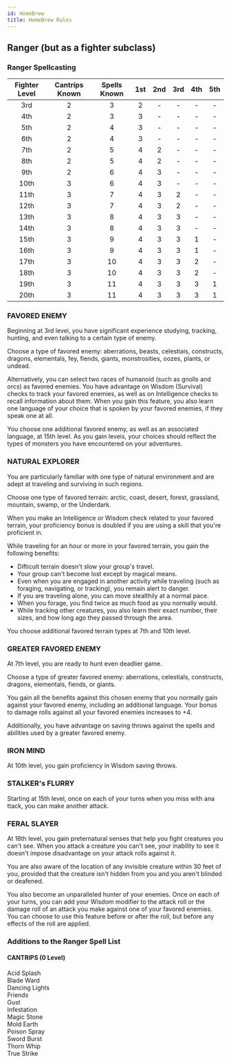 ```yaml
---
id: HomeBrew
title: HomeBrew Rules
---
```


## Ranger (but as a fighter subclass)

### Ranger Spellcasting

| Fighter Level | Cantrips Known | Spells Known | 1st | 2nd | 3rd | 4th | 5th |
|:-------------:|:--------------:|:------------:|:---:|:---:|:---:|:---:|:---:|
| 3rd           | 2              | 3            | 2   | -   | -   | -   | -   |
| 4th           | 2              | 3            | 3   | -   | -   | -   | -   |
| 5th           | 2              | 4            | 3   | -   | -   | -   | -   |
| 6th           | 2              | 4            | 3   | -   | -   | -   | -   |
| 7th           | 2              | 5            | 4   | 2   | -   | -   | -   |
| 8th           | 2              | 5            | 4   | 2   | -   | -   | -   |
| 9th           | 2              | 6            | 4   | 3   | -   | -   | -   |
| 10th          | 3              | 6            | 4   | 3   | -   | -   | -   |
| 11th          | 3              | 7            | 4   | 3   | 2   | -   | -   |
| 12th          | 3              | 7            | 4   | 3   | 2   | -   | -   |
| 13th          | 3              | 8            | 4   | 3   | 3   | -   | -   |
| 14th          | 3              | 8            | 4   | 3   | 3   | -   | -   |
| 15th          | 3              | 9            | 4   | 3   | 3   | 1   | -   |
| 16th          | 3              | 9            | 4   | 3   | 3   | 1   | -   |
| 17th          | 3              | 10           | 4   | 3   | 3   | 2   | -   |
| 18th          | 3              | 10           | 4   | 3   | 3   | 2   | -   |
| 19th          | 3              | 11           | 4   | 3   | 3   | 3   | 1   |
| 20th          | 3              | 11           | 4   | 3   | 3   | 3   | 1   |

### FAVORED ENEMY
Beginning at 3rd levei, you have significant experience
studying, tracking, hunting, and even talking to a certain
type of enemy.

Choose a type of favored enemy: aberrations,
beasts, celestiais, constructs, dragons, elementals, fey,
fiends, giants, monstrosities, oozes, plants, or undead.

Alternatively, you can select two races of humanoid
(such as gnolls and orcs) as favored enemies.
You have advantage on Wisdom (Survival) checks to
track your favored enemies, as well as on Intelligence
checks to recall information about them.
When you gain this feature, you also learn one
language of your choice that is spoken by your favored
enemies, if they speak one at all.

You choose one additional favored enemy, as well as
an associated language, at 15th level. As you
gain leveis, your choices should reflect the types of
monsters you have encountered on your adventures.

### NATURAL EXPLORER
You are particularly familiar with one type of natural
environment and are adept at traveling and surviving in
such regions.

Choose one type of favored terrain: arctic,
coast, desert, forest, grassland, mountain, swamp,
or the Underdark. 

When you make an Intelligence or
Wisdom check related to your favored terrain, your
proficiency bonus is doubled if you are using a skill that
you're proficient in.

While traveling for an hour or more in your favored
terrain, you gain the following benefits:

- Difticult terrain doesn't slow your group's travel.
- Your group can't become lost except by magical
means.
- Even when you are engaged in another activity while
traveling (such as foraging, navigating, or tracking),
you remain alert to danger.
- If you are traveling alone, you can move stealthily at
a normal pace.
- When you forage, you find twice as much food as you
normally would.
- While tracking other creatures, you also learn their
exact number, their sizes, and how long ago they
passed through the area.

You choose additional favored terrain types at 7th
and 10th level.

### GREATER FAVORED ENEMY
At 7th level, you are ready to hunt even deadlier game.

Choose a type of greater favored enemy: aberrations, celestials, constructs, dragons, elementals, fiends, or giants.

You gain all the benefits against this chosen enemy that you normally gain against your favored enemy, including an additional language. Your bonus to damage rolls against all your favored enemies increases to +4. 

Additionally, you have advantage on saving throws against the spells and abilities used by a greater favored enemy.

### IRON MIND
At 10th level, you gain proficiency in Wisdom saving throws.

### STALKER's FLURRY
Starting at 15th level, once on each of your turns when you miss with ana ttack, you can make another attack.

### FERAL SLAYER
At 18th level, you gain preternatural senses that help
you fight creatures you can't see. When you attack a
creature you can't see, your inability to see it doesn't
impose disadvantage on your attack rolls against it.

You are also aware of the location of any invisible
creature within 30 feet of you, provided that the
creature isn't hidden from you and you aren't
blinded or deafened.

You also become an unparalleled hunter of your
enemies. Once on each of your turns, you can add your
Wisdom modifier to the attack roll or the damage roll of
an attack you make against one of your favored enemies.
You can choose to use this feature before or after the
roll, but before any effects of the roll are applied.

### Additions to the Ranger Spell List
#### CANTRIPS (0 Level)
Acid Splash  
Blade Ward  
Dancing Lights  
Friends  
Gust  
Infestation  
Magic Stone  
Mold Earth  
Poison Spray  
Sword Burst  
Thorn Whip  
True Strike  